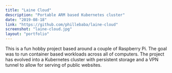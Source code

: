 ```yaml
---
title: "Laine Cloud"
description: "Portable ARM based Kubernetes cluster"
date: "2019-08-18"
link: "https://github.com/phillebaba/laine-cloud"
screenshot: "laine-cloud.jpg"
layout: "portfolio"
---
```

This is a fun hobby project based around a couple of Raspberry Pi. The goal was to run container based workloads across all of computers. The project has evolved into a Kubernetes cluster with persistent storage and a VPN tunnel to allow for serving of public websites.
